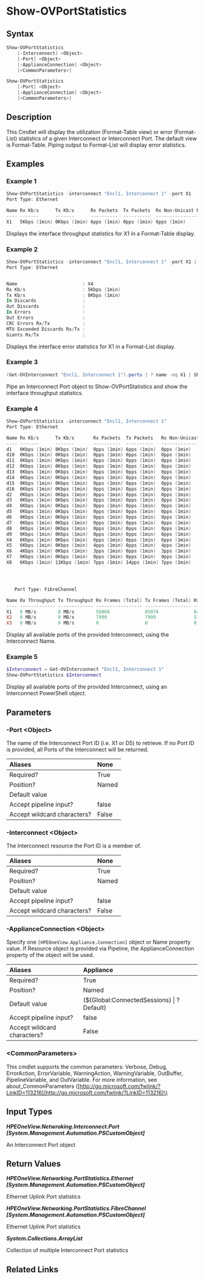 ﻿---
description: Display Interconnect Port Statistics.
---

# Show-OVPortStatistics

## Syntax

```powershell
Show-OVPortStatistics
    [-Interconnect] <Object>
    [-Port] <Object>
    [-ApplianceConnection] <Object>
    [<CommonParameters>]
```

```powershell
Show-OVPortStatistics
    [-Port] <Object>
    [-ApplianceConnection] <Object>
    [<CommonParameters>]
```

## Description

This Cmdlet will display the utilization (Format-Table view) or error (Format-List) statistics of a given Interconnect or Interconnect Port.  The default view is Format-Table.  Piping output to Format-List will display error statistics.

## Examples

###  Example 1 

```powershell
Show-OVPortStatistics -interconnect "Encl1, Interconnect 1" -port X1
Port Type: Ethernet

Name Rx Kb/s      Tx Kb/s      Rx Packets  Tx Packets  Rx Non-Unicast PPS Tx Non-Unicast PPS
---- -------      -------      ----------  ----------  ------------------ ------------------
X1   5Kbps (1min) 0Kbps (1min) 6pps (1min) 0pps (1min) 6pps (1min)        0pps (1min)
```

Displays the interface throughput statistics for X1 in a Format-Table display.

###  Example 2 

```powershell
Show-OVPortStatistics -interconnect "Encl1, Interconnect 1" -port X1 | FL
Port Type: Ethernet


Name                        : X4
Rx Kb/s                     : 5Kbps (1min)
Tx Kb/s                     : 0Kbps (1min)
In Discards                 :
Out Discards                :
In Errors                   :
Out Errors                  :
CRC Errors Rx/Tx            :
MTU Exceeded Discards Rx/Tx :
Giants Rx/Tx                :
```

Displays the interface error statistics for X1 in a Format-List display.

###  Example 3 

```powershell
(Get-OVInterconnect "Encl1, Interconnect 1").ports | ? name -eq X1 | Show-OVPortStatistics
```

Pipe an Interconnect Port object to Show-OVPortStatistics and show the interface throughput statistics.

###  Example 4 

```powershell
Show-OVPortStatistics -interconnect "Encl1, Interconnect 1"
Port Type: Ethernet

Name Rx Kb/s      Tx Kb/s       Rx Packets  Tx Packets   Rx Non-Unicast PPS Tx Non-Unicast PPS
---- -------      -------       ----------  ----------   ------------------ ------------------
d1   0Kbps (1min) 8Kbps (1min)  0pps (1min) 6pps (1min)  0pps (1min)        5pps (1min)
d10  0Kbps (1min) 0Kbps (1min)  0pps (1min) 0pps (1min)  0pps (1min)        0pps (1min)
d11  0Kbps (1min) 0Kbps (1min)  0pps (1min) 0pps (1min)  0pps (1min)        0pps (1min)
d12  0Kbps (1min) 0Kbps (1min)  0pps (1min) 0pps (1min)  0pps (1min)        0pps (1min)
d13  0Kbps (1min) 0Kbps (1min)  0pps (1min) 0pps (1min)  0pps (1min)        0pps (1min)
d14  0Kbps (1min) 0Kbps (1min)  0pps (1min) 0pps (1min)  0pps (1min)        0pps (1min)
d15  0Kbps (1min) 0Kbps (1min)  0pps (1min) 0pps (1min)  0pps (1min)        0pps (1min)
d16  0Kbps (1min) 0Kbps (1min)  0pps (1min) 0pps (1min)  0pps (1min)        0pps (1min)
d2   0Kbps (1min) 0Kbps (1min)  0pps (1min) 0pps (1min)  0pps (1min)        0pps (1min)
d3   0Kbps (1min) 0Kbps (1min)  0pps (1min) 0pps (1min)  0pps (1min)        0pps (1min)
d4   0Kbps (1min) 0Kbps (1min)  0pps (1min) 0pps (1min)  0pps (1min)        0pps (1min)
d5   0Kbps (1min) 0Kbps (1min)  0pps (1min) 0pps (1min)  0pps (1min)        0pps (1min)
d6   0Kbps (1min) 0Kbps (1min)  0pps (1min) 0pps (1min)  0pps (1min)        0pps (1min)
d7   0Kbps (1min) 0Kbps (1min)  0pps (1min) 0pps (1min)  0pps (1min)        0pps (1min)
d8   0Kbps (1min) 0Kbps (1min)  0pps (1min) 0pps (1min)  0pps (1min)        0pps (1min)
d9   0Kbps (1min) 0Kbps (1min)  0pps (1min) 0pps (1min)  0pps (1min)        0pps (1min)
X4   6Kbps (1min) 0Kbps (1min)  6pps (1min) 0pps (1min)  6pps (1min)        0pps (1min)
X5   6Kbps (1min) 0Kbps (1min)  4pps (1min) 0pps (1min)  4pps (1min)        0pps (1min)
X6   4Kbps (1min) 0Kbps (1min)  3pps (1min) 0pps (1min)  3pps (1min)        0pps (1min)
X7   0Kbps (1min) 0Kbps (1min)  0pps (1min) 0pps (1min)  0pps (1min)        0pps (1min)
X8   6Kbps (1min) 11Kbps (1min) 7pps (1min) 14pps (1min) 7pps (1min)        14pps (1min)




   Port Type: FibreChannel

Name Rx Throughput Tx Throughput Rx Frames (Total) Tx Frames (Total) Rx Bytes (Total) Tx Bytes (Total)
---- ------------- ------------- ----------------- ----------------- ---------------- ----------------
X1   0 MB/s        0 MB/s        56868             85074             84809592         146546884
X2   0 MB/s        0 MB/s        7999              7999              579644           622152
X3   0 MB/s        0 MB/s        0                 0                 0                0
```

Display all available ports of the provided Interconnect, using the Interconnect Name.

###  Example 5 

```powershell
$Interconnect = Get-OVInterconnect "Encl1, Interconnect 1"
Show-OVPortStatistics $Interconnect
```

Display all available ports of the provided Interconnect, using an Interconnect PowerShell object.

## Parameters

### -Port &lt;Object&gt;

The name of the Interconnect Port ID (i.e. X1 or D5) to retrieve.  If no Port ID is provided, all Ports of the Interconnect will be returned.

| Aliases | None |
| :--- | :--- |
| Required? | True |
| Position? | Named |
| Default value |  |
| Accept pipeline input? | false |
| Accept wildcard characters? | False |

### -Interconnect &lt;Object&gt;

The Interconnect resource the Port ID is a member of.

| Aliases | None |
| :--- | :--- |
| Required? | True |
| Position? | Named |
| Default value |  |
| Accept pipeline input? | false |
| Accept wildcard characters? | False |

### -ApplianceConnection &lt;Object&gt;

Specify one `[HPEOneView.Appliance.Connection]` object or Name property value. If Resource object is provided via Pipeline, the ApplianceConnection property of the object will be used.

| Aliases | Appliance |
| :--- | :--- |
| Required? | True |
| Position? | Named |
| Default value | (${Global:ConnectedSessions} &vert; ? Default) |
| Accept pipeline input? | false |
| Accept wildcard characters? | False |

### &lt;CommonParameters&gt;

This cmdlet supports the common parameters: Verbose, Debug, ErrorAction, ErrorVariable, WarningAction, WarningVariable, OutBuffer, PipelineVariable, and OutVariable. For more information, see about\_CommonParameters \([http://go.microsoft.com/fwlink/?LinkID=113216](http://go.microsoft.com/fwlink/?LinkID=113216)\)

## Input Types

_**HPEOneView.Netwroking.Interconnect.Port [System.Management.Automation.PSCustomObject]**_

An Interconnect Port object

## Return Values

_**HPEOneView.Networking.PortStatistics.Ethernet [System.Management.Automation.PSCustomObject]**_

Ethernet Uplink Port statistics

_**HPEOneView.Networking.PortStatistics.FibreChannel [System.Management.Automation.PSCustomObject]**_

Ethernet Uplink Port statistics

_**System.Collections.ArrayList**_

Collection of multiple Interconnect Port statistics

## Related Links

